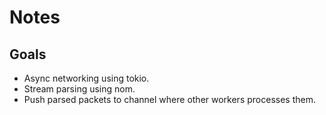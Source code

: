 # Notes

## Goals

- Async networking using tokio.
- Stream parsing using nom.
- Push parsed packets to channel where other workers processes them.
